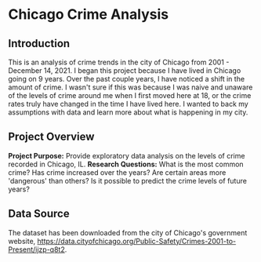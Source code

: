 # Chicago Crime Analysis

Introduction
---------------
This is an analysis of crime trends in the city of Chicago from 2001 - December 14, 2021. I began this project because I have lived in Chicago going on 9 years. Over the past couple years, I have noticed a shift in the amount of crime. I wasn't sure if this was because I was naive and unaware of the levels of crime around me when I first moved here at 18, or the crime rates truly have changed in the time I have lived here. I wanted to back my assumptions with data and learn more about what is happening in my city.

Project Overview
-------
**Project Purpose:** Provide exploratory data analysis on the levels of crime recorded in Chicago, IL.
**Research Questions:** 
What is the most common crime?
Has crime increased over the years?
Are certain areas more 'dangerous' than others?
Is it possible to predict the crime levels of future years?

Data Source
-------
The dataset has been downloaded from the city of Chicago's government website, https://data.cityofchicago.org/Public-Safety/Crimes-2001-to-Present/ijzp-q8t2. 
